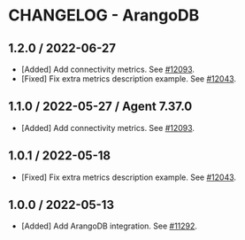 # CHANGELOG - ArangoDB

## 1.2.0 / 2022-06-27

* [Added] Add connectivity metrics. See [#12093](https://github.com/DataDog/integrations-core/pull/12093).
* [Fixed] Fix extra metrics description example. See [#12043](https://github.com/DataDog/integrations-core/pull/12043).

## 1.1.0 / 2022-05-27 / Agent 7.37.0

* [Added] Add connectivity metrics. See [#12093](https://github.com/DataDog/integrations-core/pull/12093).

## 1.0.1 / 2022-05-18

* [Fixed] Fix extra metrics description example. See [#12043](https://github.com/DataDog/integrations-core/pull/12043).

## 1.0.0 / 2022-05-13

* [Added] Add ArangoDB integration. See [#11292](https://github.com/DataDog/integrations-core/pull/11292).

